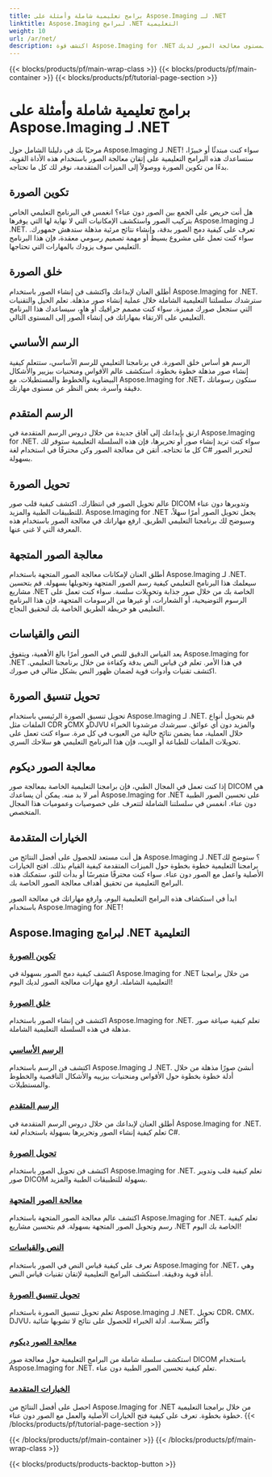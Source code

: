 ```yaml
---
title: برامج تعليمية شاملة وأمثلة على Aspose.Imaging لـ .NET
linktitle: Aspose.Imaging لبرامج .NET التعليمية
weight: 10
url: /ar/net/
description: اكتشف قوة Aspose.Imaging for .NET من خلال برامجنا التعليمية المتعمقة. بدءًا من تكوين الصور ووصولاً إلى الميزات المتقدمة، يمكنك تحسين مهاراتك والارتقاء بمستوى معالجة الصور لديك.
---
```


{{< blocks/products/pf/main-wrap-class >}}
{{< blocks/products/pf/main-container >}}
{{< blocks/products/pf/tutorial-page-section >}}

# برامج تعليمية شاملة وأمثلة على Aspose.Imaging لـ .NET


مرحبًا بك في دليلنا الشامل حول Aspose.Imaging لـ .NET! سواء كنت مبتدئًا أو خبيرًا، ستساعدك هذه البرامج التعليمية على إتقان معالجة الصور باستخدام هذه الأداة القوية. بدءًا من تكوين الصورة ووصولاً إلى الميزات المتقدمة، نوفر لك كل ما تحتاجه.

## تكوين الصورة

هل أنت حريص على الجمع بين الصور دون عناء؟ انغمس في البرنامج التعليمي الخاص بتركيب الصور واستكشف الإمكانيات التي لا نهاية لها التي يوفرها Aspose.Imaging لـ .NET. تعرف على كيفية دمج الصور بدقة، وإنشاء نتائج مرئية مذهلة ستدهش جمهورك. سواء كنت تعمل على مشروع بسيط أو مهمة تصميم رسومي معقدة، فإن هذا البرنامج التعليمي سوف يزودك بالمهارات التي تحتاجها.

## خلق الصورة

أطلق العنان لإبداعك واكتشف فن إنشاء الصور باستخدام Aspose.Imaging for .NET. سترشدك سلسلتنا التعليمية الشاملة خلال عملية إنشاء صور مذهلة. تعلم الحيل والتقنيات التي ستجعل صورك مميزة. سواء كنت مصمم جرافيك أو هاوٍ، سيساعدك هذا البرنامج التعليمي على الارتقاء بمهاراتك في إنشاء الصور إلى المستوى التالي.

## الرسم الأساسي

الرسم هو أساس خلق الصورة. في برنامجنا التعليمي للرسم الأساسي، ستتعلم كيفية إنشاء صور مذهلة خطوة بخطوة. استكشف عالم الأقواس ومنحنيات بيزيير والأشكال البيضاوية والخطوط والمستطيلات. مع Aspose.Imaging for .NET، ستكون رسوماتك دقيقة وآسرة، بغض النظر عن مستوى مهارتك.

## الرسم المتقدم

ارتق بإبداعك إلى آفاق جديدة من خلال دروس الرسم المتقدمة في Aspose.Imaging for .NET. سواء كنت تريد إنشاء صور أو تحريرها، فإن هذه السلسلة التعليمية ستوفر لك كل ما تحتاجه. أتقن فن معالجة الصور وكن محترفًا في استخدام لغة C# لتحرير الصور بسهولة.

## تحويل الصورة

عالم تحويل الصور في انتظارك. اكتشف كيفية قلب صور DICOM وتدويرها دون عناء للتطبيقات الطبية والمزيد. Aspose.Imaging for .NET يجعل تحويل الصور أمرًا سهلاً، وسيوضح لك برنامجنا التعليمي الطريق. ارفع مهاراتك في معالجة الصور باستخدام هذه المعرفة التي لا غنى عنها.

## معالجة الصور المتجهة

أطلق العنان لإمكانات معالجة الصور المتجهة باستخدام Aspose.Imaging لـ .NET. سيعلمك هذا البرنامج التعليمي كيفية رسم الصور المتجهة وتحويلها بسهولة. قم بتحسين مشاريع .NET الخاصة بك من خلال صور جذابة وتحويلات سلسة. سواء كنت تعمل على الرسوم التوضيحية، أو الشعارات، أو غيرها من الرسومات المتجهة، فإن هذا البرنامج التعليمي هو خريطة الطريق الخاصة بك لتحقيق النجاح.

## النص والقياسات

يعد القياس الدقيق للنص في الصور أمرًا بالغ الأهمية، ويتفوق Aspose.Imaging for .NET في هذا الأمر. تعلم فن قياس النص بدقة وكفاءة من خلال برنامجنا التعليمي. اكتشف تقنيات وأدوات قوية لضمان ظهور النص بشكل مثالي في صورك.

## تحويل تنسيق الصورة

تحويل تنسيق الصورة الرئيسي باستخدام Aspose.Imaging لـ .NET. قم بتحويل أنواع الملفات مثل CDR وCMX وDJVU والمزيد دون أي عوائق. سيرشدك مرشدونا الخبراء خلال العملية، مما يضمن نتائج خالية من العيوب في كل مرة. سواء كنت تعمل على تحويلات الملفات للطباعة أو الويب، فإن هذا البرنامج التعليمي هو سلاحك السري.

## معالجة الصور ديكوم

إذا كنت تعمل في المجال الطبي، فإن برامجنا التعليمية الخاصة بمعالجة صور DICOM هي أمر لا بد منه. يمكن أن يساعدك Aspose.Imaging for .NET على تحسين الصور الطبية دون عناء. انغمس في سلسلتنا الشاملة لتتعرف على خصوصيات وعموميات هذا المجال المتخصص.

## الخيارات المتقدمة

هل أنت مستعد للحصول على أفضل النتائج من Aspose.Imaging لـ .NET؟ ستوضح لك برامجنا التعليمية خطوة بخطوة حول الميزات المتقدمة كيفية القيام بذلك. افتح الخيارات الأصلية واعمل مع الصور دون عناء. سواء كنت محترفًا متمرسًا أو بدأت للتو، ستمكنك هذه البرامج التعليمية من تحقيق أهداف معالجة الصور الخاصة بك.

ابدأ في استكشاف هذه البرامج التعليمية اليوم، وارفع مهاراتك في معالجة الصور باستخدام Aspose.Imaging for .NET!
## Aspose.Imaging لبرامج .NET التعليمية
### [تكوين الصورة](./image-composition/)
اكتشف كيفية دمج الصور بسهولة في Aspose.Imaging for .NET من خلال برامجنا التعليمية الشاملة. ارفع مهارات معالجة الصور لديك اليوم!
### [خلق الصورة](./image-creation/)
اكتشف فن إنشاء الصور باستخدام Aspose.Imaging for .NET. تعلم كيفية صياغة صور مذهلة في هذه السلسلة التعليمية الشاملة.
### [الرسم الأساسي](./basic-drawing/)
اكتشف فن الرسم باستخدام Aspose.Imaging لـ .NET. أنشئ صورًا مذهلة من خلال أدلة خطوة بخطوة حول الأقواس ومنحنيات بيزييه والأشكال الناقصية والخطوط والمستطيلات.
### [الرسم المتقدم](./advanced-drawing/)
أطلق العنان لإبداعك من خلال دروس الرسم المتقدمة في Aspose.Imaging for .NET. تعلم كيفية إنشاء الصور وتحريرها بسهولة باستخدام لغة C#.
### [تحويل الصورة](./image-transformation/)
اكتشف فن تحويل الصور باستخدام Aspose.Imaging for .NET. تعلم كيفية قلب وتدوير صور DICOM بسهولة للتطبيقات الطبية والمزيد.
### [معالجة الصور المتجهة](./vector-image-processing/)
اكتشف عالم معالجة الصور المتجهة باستخدام Aspose.Imaging for .NET. تعلم كيفية رسم وتحويل الصور المتجهة بسهولة. قم بتحسين مشاريع .NET الخاصة بك اليوم!
### [النص والقياسات](./text-and-measurements/)
تعرف على كيفية قياس النص في الصور باستخدام Aspose.Imaging for .NET، وهي أداة قوية ودقيقة. استكشف البرامج التعليمية لإتقان تقنيات قياس النص.
### [تحويل تنسيق الصورة](./image-format-conversion/)
تعلم تحويل تنسيق الصورة باستخدام Aspose.Imaging لـ .NET. تحويل CDR، CMX، DJVU، وأكثر بسلاسة. أدلة الخبراء للحصول على نتائج لا تشوبها شائبة
### [معالجة الصور ديكوم](./dicom-image-processing/)
استكشف سلسلة شاملة من البرامج التعليمية حول معالجة صور DICOM باستخدام Aspose.Imaging for .NET. تعلم كيفية تحسين الصور الطبية دون عناء.
### [الخيارات المتقدمة](./advanced-features/)
احصل على أفضل النتائج من Aspose.Imaging for .NET من خلال برامجنا التعليمية خطوة بخطوة. تعرف على كيفية فتح الخيارات الأصلية والعمل مع الصور دون عناء.
{{< /blocks/products/pf/tutorial-page-section >}}

{{< /blocks/products/pf/main-container >}}
{{< /blocks/products/pf/main-wrap-class >}}

{{< blocks/products/products-backtop-button >}}
